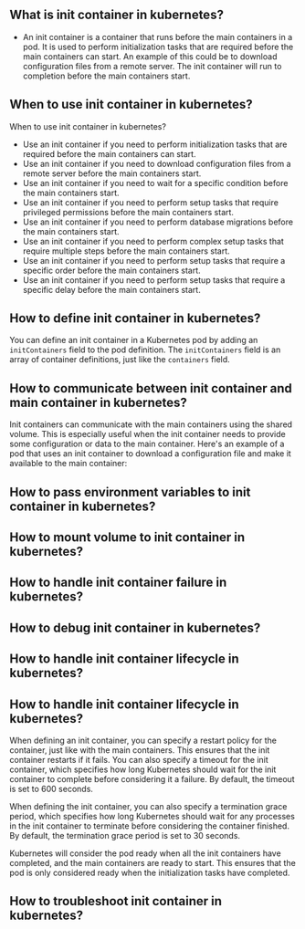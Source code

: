 
## What is init container in kubernetes?
- An init container is a container that runs before the main containers in a pod. It is used to perform initialization tasks that are required before the main containers can start. An example of this could be to download configuration files from a remote server. The init container will run to completion before the main containers start.

## When to use init container in kubernetes?

When to use init container in kubernetes?
- Use an init container if you need to perform initialization tasks that are required before the main containers can start.
- Use an init container if you need to download configuration files from a remote server before the main containers start.
- Use an init container if you need to wait for a specific condition before the main containers start.
- Use an init container if you need to perform setup tasks that require privileged permissions before the main containers start.
- Use an init container if you need to perform database migrations before the main containers start.
- Use an init container if you need to perform complex setup tasks that require multiple steps before the main containers start.
- Use an init container if you need to perform setup tasks that require a specific order before the main containers start.
- Use an init container if you need to perform setup tasks that require a specific delay before the main containers start.

## How to define init container in kubernetes?

You can define an init container in a Kubernetes pod by adding an `initContainers` field to the pod definition. The `initContainers` field is an array of container definitions, just like the `containers` field. 

## How to communicate between init container and main container in kubernetes?

Init containers can communicate with the main containers using the shared volume. This is especially useful when the init container needs to provide some configuration or data to the main container. Here's an example of a pod that uses an init container to download a configuration file and make it available to the main container:

## How to pass environment variables to init container in kubernetes?

## How to mount volume to init container in kubernetes?
## How to handle init container failure in kubernetes?
## How to debug init container in kubernetes?
## How to handle init container lifecycle in kubernetes?
## How to handle init container lifecycle in kubernetes?

When defining an init container, you can specify a restart policy for the container, just like with the main containers. This ensures that the init container restarts if it fails. You can also specify a timeout for the init container, which specifies how long Kubernetes should wait for the init container to complete before considering it a failure. By default, the timeout is set to 600 seconds.

When defining the init container, you can also specify a termination grace period, which specifies how long Kubernetes should wait for any processes in the init container to terminate before considering the container finished. By default, the termination grace period is set to 30 seconds.

Kubernetes will consider the pod ready when all the init containers have completed, and the main containers are ready to start. This ensures that the pod is only considered ready when the initialization tasks have completed.
## How to troubleshoot init container in kubernetes?


